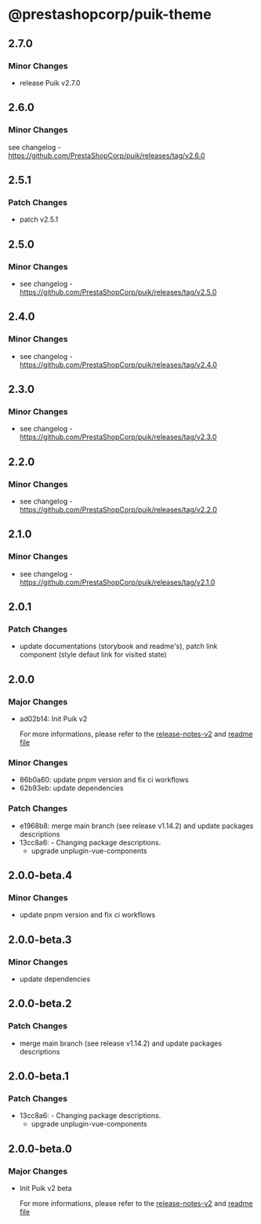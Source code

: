 # @prestashopcorp/puik-theme

## 2.7.0

### Minor Changes

- release Puik v2.7.0

## 2.6.0

### Minor Changes

see changelog - https://github.com/PrestaShopCorp/puik/releases/tag/v2.6.0

## 2.5.1

### Patch Changes

- patch v2.5.1

## 2.5.0

### Minor Changes

- see changelog - https://github.com/PrestaShopCorp/puik/releases/tag/v2.5.0

## 2.4.0

### Minor Changes

- see changelog - https://github.com/PrestaShopCorp/puik/releases/tag/v2.4.0

## 2.3.0

### Minor Changes

- see changelog - https://github.com/PrestaShopCorp/puik/releases/tag/v2.3.0

## 2.2.0

### Minor Changes

- see changelog - https://github.com/PrestaShopCorp/puik/releases/tag/v2.2.0

## 2.1.0

### Minor Changes

- see changelog - https://github.com/PrestaShopCorp/puik/releases/tag/v2.1.0

## 2.0.1

### Patch Changes

- update documentations (storybook and readme's), patch link component (style defaut link for visited state)

## 2.0.0

### Major Changes

- ad02b14: Init Puik v2

  For more informations, please refer to the [release-notes-v2](../RELEASE-NOTES-V2.md) and [readme file](../RELEASE-NOTES-V2.md)

### Minor Changes

- 86b0a60: update pnpm version and fix ci workflows
- 62b93eb: update dependencies

### Patch Changes

- e1968b8: merge main branch (see release v1.14.2) and update packages descriptions
- 13cc8a6: - Changing package descriptions.
  - upgrade unplugin-vue-components

## 2.0.0-beta.4

### Minor Changes

- update pnpm version and fix ci workflows

## 2.0.0-beta.3

### Minor Changes

- update dependencies

## 2.0.0-beta.2

### Patch Changes

- merge main branch (see release v1.14.2) and update packages descriptions

## 2.0.0-beta.1

### Patch Changes

- 13cc8a6: - Changing package descriptions.
  - upgrade unplugin-vue-components

## 2.0.0-beta.0

### Major Changes

- Init Puik v2 beta

  For more informations, please refer to the [release-notes-v2](../RELEASE-NOTES-V2.md) and [readme file](../RELEASE-NOTES-V2.md)
